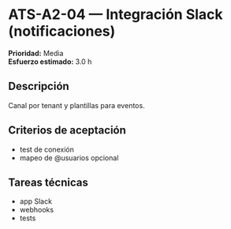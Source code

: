 # ATS-A2-04 — Integración Slack (notificaciones)

**Prioridad:** Media  
**Esfuerzo estimado:** 3.0 h

## Descripción
Canal por tenant y plantillas para eventos.

## Criterios de aceptación
- test de conexión
- mapeo de @usuarios opcional

## Tareas técnicas
- app Slack
- webhooks
- tests

